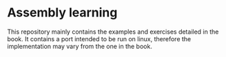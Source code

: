 # Assembly learning

This repository mainly contains the examples and exercises detailed in the book.
It contains a port intended to be run on linux, therefore the implementation may vary from the one in the book.
